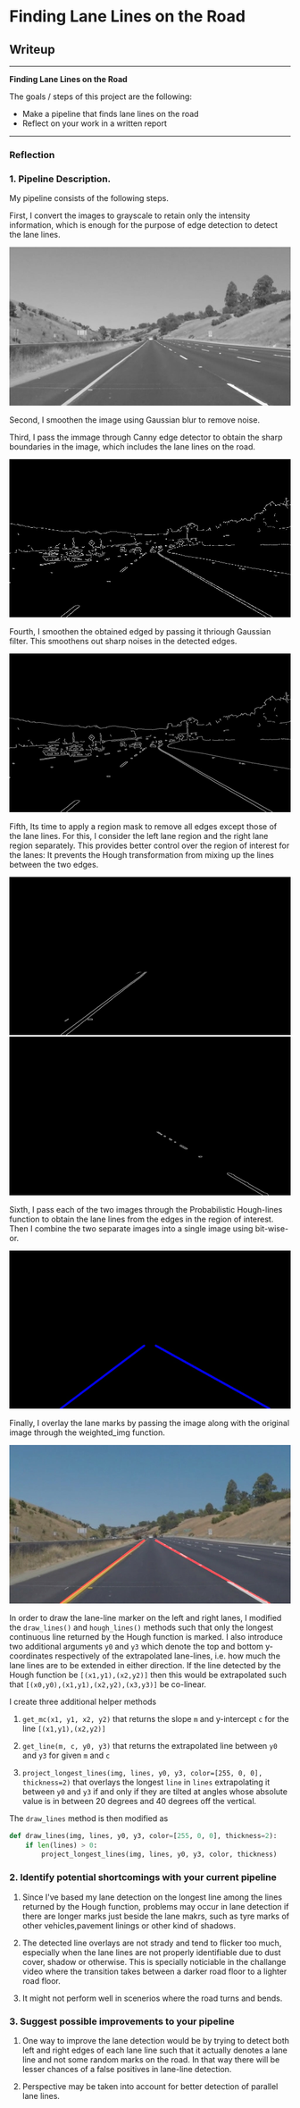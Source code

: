 # **Finding Lane Lines on the Road** 

## Writeup
---

**Finding Lane Lines on the Road**

The goals / steps of this project are the following:
* Make a pipeline that finds lane lines on the road
* Reflect on your work in a written report


[//]: # (Image References)

[image1]: ./examples/grayscale.jpg "Grayscale"

[image2]: ./examples/edges.jpg "Edges"

[image3]: ./examples/blur.jpg "Blur"

[image4]: ./examples/roil.jpg "ROIl"

[image5]: ./examples/roir.jpg "ROIr"

[image6]: ./examples/bitor.jpg "BitOr"

[image7]: ./examples/result.jpg "result"
---

### Reflection

### 1. Pipeline Description.


My pipeline consists of the following steps. 

First, I convert the images to grayscale to retain only the intensity information, which is enough for the purpose of edge detection to detect the lane lines. 

![alt text][image1]

Second, I smoothen the image using Gaussian blur to remove noise.

Third, I pass the immage through Canny edge detector to obtain the sharp boundaries in the image, which includes the lane lines on the road.

![alt text][image2]

Fourth, I smoothen the obtained edged by passing it thriough Gaussian filter. This smoothens out sharp noises in the detected edges.

![alt text][image3]

Fifth, Its time to apply a region mask to remove all edges except those of the lane lines. For this, I consider the left lane region and the right lane region separately. This provides better control over the region of interest for the lanes: It prevents the Hough transformation from mixing up the lines between the two edges.

![alt text][image4] ![alt text][image5]

Sixth, I pass each of the two images through the Probabilistic Hough-lines function to obtain the lane lines from the edges in the region of interest. Then I combine the two separate images into a single image using bit-wise-or.

![alt text][image6]


Finally, I  overlay the lane marks by passing the image along with the original image through the weighted_img function.



![alt text][image7]


In order to draw the lane-line marker on the left and right lanes, I modified the `draw_lines()` and `hough_lines()` methods such that only the longest continuous line returned by the Hough function is marked. I also introduce two additional arguments `y0` and `y3` which denote the top and bottom y-coordinates respectively of the extrapolated lane-lines, i.e. how much the lane lines are to be extended in either direction. If the line detected by the Hough function be `[(x1,y1),(x2,y2)]` then this would be extrapolated such that `[(x0,y0),(x1,y1),(x2,y2),(x3,y3)]` be co-linear. 

I create three additional helper methods

1. `get_mc(x1, y1, x2, y2)` that returns the slope `m` and y-intercept `c` for the line `[(x1,y1),(x2,y2)]`

2. `get_line(m, c, y0, y3)` that returns the extrapolated line between `y0` and `y3` for given `m` and `c`

3. `project_longest_lines(img, lines, y0, y3, color=[255, 0, 0], thickness=2)` that overlays the longest `line` in `lines` extrapolating it between `y0` and `y3` if and only if they are tilted at angles whose absolute value is in between 20 degrees and 40 degrees off the vertical. 

The `draw_lines` method is then modified as 
```python
def draw_lines(img, lines, y0, y3, color=[255, 0, 0], thickness=2):
    if len(lines) > 0:
        project_longest_lines(img, lines, y0, y3, color, thickness)
```
### 2. Identify potential shortcomings with your current pipeline

1. Since I've based my lane detection on the longest line among the lines returned by the Hough function, problems may occur in lane detection if there are longer marks just beside the lane makrs, such as tyre marks of other vehicles,pavement linings or other kind of shadows.

2. The detected line overlays are not strady and tend to flicker too much, especially when the lane lines are not properly identifiable due to dust cover, shadow or otherwise. This is specially noticiable in the challange video where the transition takes between a darker road floor to a lighter road floor.

3. It might not perform well in scenerios where the road turns and bends. 

### 3. Suggest possible improvements to your pipeline

1. One way to improve the lane detection would be by trying to detect both left and right edges of each lane line such that it actually denotes a lane line and not some random marks on the road. In that way there will be lesser chances of a false positives in lane-line detection.

2. Perspective may be taken into account for better detection of parallel lane lines.
